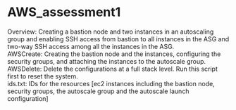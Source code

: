 # AWS_assessment1
   Overview: Creating a bastion node and two instances in an autoscaling group and enabling SSH access from bastion to all instances in the ASG and two-way SSH access among all the instances in the ASG.  
   AWSCreate: Creating the bastion node and the instances, configuring the security groups, and attaching the instances to the autoscale group.  
   AWSDelete: Delete the configurations at a full stack level. Run this script first to reset the system.  
   ids.txt: IDs for the resources [ec2 instances including the bastion node, security groups, the autoscale group and the autoscale launch configuration]  
   
